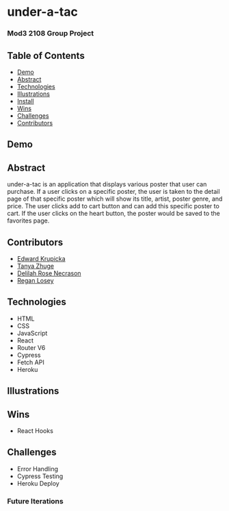 # under-a-tac 

### Mod3 2108 Group Project 
## Table of Contents
- [Demo](#Demo)
- [Abstract](#Abstract)
- [Technologies](#Technologies)
- [Illustrations](#Illustrations)
- [Install](#Install)
- [Wins](#Wins)
- [Challenges](#Challenges)
- [Contributors](#Contributors)

## Demo

## Abstract
under-a-tac is an application that displays various poster that user can purchase. If a user clicks on a specific poster, the user is taken to the detail page of that specific poster which will show its title, artist, poster genre, and price. The user clicks add to cart button and can add this specific poster to cart. If the user clicks on the heart button, the poster would be saved to the favorites page.
## Contributors
- [Edward Krupicka](https://github.com/edwardkrupicka)
- [Tanya Zhuge](https://github.com/tanyazhuge)
- [Delilah Rose Necrason](https://github.com/delilahrois)
- [Regan Losey](https://github.com/reganlosey)
## Technologies
-  HTML
-  CSS
-  JavaScript
-  React
-  Router V6
-  Cypress
-  Fetch API
-  Heroku
## Illustrations

## Wins
- React Hooks 

## Challenges
- Error Handling
- Cypress Testing
- Heroku Deploy

### Future Iterations
